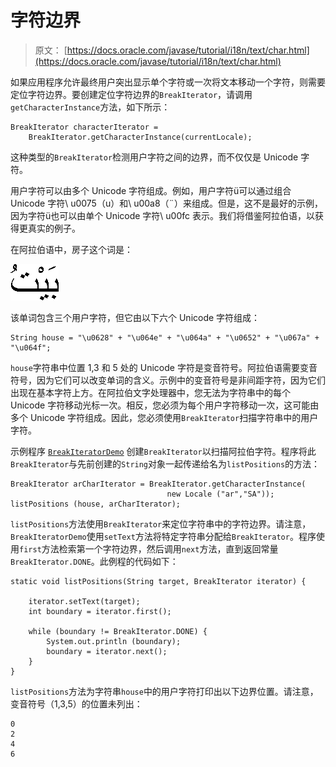 # 字符边界

> 原文： [https://docs.oracle.com/javase/tutorial/i18n/text/char.html](https://docs.oracle.com/javase/tutorial/i18n/text/char.html)

如果应用程序允许最终用户突出显示单个字符或一次将文本移动一个字符，则需要定位字符边界。要创建定位字符边界的`BreakIterator`，请调用`getCharacterInstance`方法，如下所示：

```
BreakIterator characterIterator =
    BreakIterator.getCharacterInstance(currentLocale);

```

这种类型的`BreakIterator`检测用户字符之间的边界，而不仅仅是 Unicode 字符。

用户字符可以由多个 Unicode 字符组成。例如，用户字符ü可以通过组合 Unicode 字符\ u0075（u）和\ u00a8（¨）来组成。但是，这不是最好的示例，因为字符ü也可以由单个 Unicode 字符\ u00fc 表示。我们将借鉴阿拉伯语，以获得更真实的例子。

在阿拉伯语中，房子这个词是：

![The Arabic pictograph for House](img/05d29e7f07961d1165abb4b3510e846a.jpg)

该单词包含三个用户字符，但它由以下六个 Unicode 字符组成：

```
String house = "\u0628" + "\u064e" + "\u064a" + "\u0652" + "\u067a" + "\u064f";

```

`house`字符串中位置 1,3 和 5 处的 Unicode 字符是变音符号。阿拉伯语需要变音符号，因为它们可以改变单词的含义。示例中的变音符号是非间距字符，因为它们出现在基本字符上方。在阿拉伯文字处理器中，您无法为字符串中的每个 Unicode 字符移动光标一次。相反，您必须为每个用户字符移动一次，这可能由多个 Unicode 字符组成。因此，您必须使用`BreakIterator`扫描字符串中的用户字符。

示例程序 [`BreakIteratorDemo`](examples/BreakIteratorDemo.java) 创建`BreakIterator`以扫描阿拉伯字符。程序将此`BreakIterator`与先前创建的`String`对象一起传递给名为`listPositions`的方法：

```
BreakIterator arCharIterator = BreakIterator.getCharacterInstance(
                                   new Locale ("ar","SA"));
listPositions (house, arCharIterator);

```

`listPositions`方法使用`BreakIterator`来定位字符串中的字符边界。请注意，`BreakIteratorDemo`使用`setText`方法将特定字符串分配给`BreakIterator`。程序使用`first`方法检索第一个字符边界，然后调用`next`方法，直到返回常量`BreakIterator.DONE`。此例程的代码如下：

```
static void listPositions(String target, BreakIterator iterator) {

    iterator.setText(target);
    int boundary = iterator.first();

    while (boundary != BreakIterator.DONE) {
        System.out.println (boundary);
        boundary = iterator.next();
    }
}

```

`listPositions`方法为字符串`house`中的用户字符打印出以下边界位置。请注意，变音符号（1,3,5）的位置未列出：

```
0
2
4
6

```